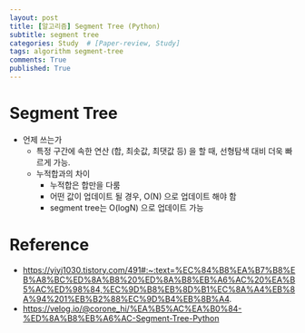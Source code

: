 ```yaml
---
layout: post
title: [알고리즘] Segment Tree (Python)
subtitle: segment tree 
categories: Study  # [Paper-review, Study] 
tags: algorithm segment-tree
comments: True
published: True
---
```


# Segment Tree 
- 언제 쓰는가 <br>
    - 특정 구간에 속한 연산 (합, 최솟값, 최댓값 등) 을 할 때, 선형탐색 대비 더욱 빠르게 가능. <br>
    - 누적합과의 차이 <br>
        - 누적합은 합만을 다룸 <br>
        - 어떤 값이 업데이트 될 경우, O(N) 으로 업데이트 해야 함 <br>
        - segment tree는 O(logN) 으로 업데이트 가능 <br>

# Reference
- https://yiyj1030.tistory.com/491#:~:text=%EC%84%B8%EA%B7%B8%EB%A8%BC%ED%8A%B8%20%ED%8A%B8%EB%A6%AC%20%EA%B5%AC%ED%98%84,%EC%9D%B8%EB%8D%B1%EC%8A%A4%EB%8A%94%201%EB%B2%88%EC%9D%B4%EB%8B%A4.
- https://velog.io/@corone_hi/%EA%B5%AC%EA%B0%84-%ED%8A%B8%EB%A6%AC-Segment-Tree-Python